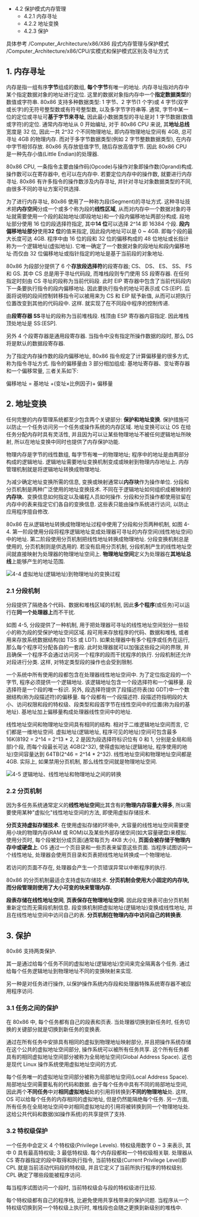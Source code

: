 - 4.2 保护模式内存管理
    - 4.2.1 内存寻址
    - 4.2.2 地址变换
    - 4.2.3 保护

具体参考
/Computer_Architecture/x86/X86 段式内存管理与保护模式
/Computer_Architecture/x86/CPU/实模式和保护模式区别及寻址方式

## 1. 内存寻址

内存是指一组有序**字节**组成的数组, **每个字节**有唯一的地址. 内存寻址指对内存中某个指定数据对象的地址进行定位. 这里的数据对象指内存中一个**指定数据类型**的数值或字符串. 80x86 支持多种数据类型: 1 字节、2 字节(1 个字)或 4 字节(双字或长字)的无符号整型数或有符号整型数, 以及多字节字符串等. 通常, 字节中某一位的定位或寻址可**基于字节来寻址**, 因此最小数据类型的寻址是对 1 字节数据(数值或字符)的定位. 通常内存地址从 0 开始编址, 对于 80x86 CPU 来说, 其**地址总线**宽度是 32 位, 因此一共 2\^32 个不同物理地址, 即内存物理地址空间有 4GB, 总可寻址 4GB 的物理内存. 而对于多字节数据类型(例如 2 字节整数数据类型), 在内存中字节相邻存放. 80x86 先存放低值字节, 随后存放高值字节. 因此 80x86 CPU 是一种先存小值(Little Endian)的处理器.

80x86 CPU, 一条指令主要由操作码(Opcode)与操作对象即操作数(Oprand)构成. 操作数可以在寄存器中, 也可以在内存中. 若要定位内存中的操作数, 就要进行内存寻址. 80x86 有许多指令的操作数涉及内存寻址, 并针对寻址对象数据类型的不同, 由很多不同的寻址方案可供选择.

为了进行内存寻址, 80x86 使用了一种称为段(Segment)的寻址方式. 这种寻址技术把**内存空间**分成一个或多个称为段的**线性区域**, 从而对内存中一个数据对象的寻址就需要使用一个段的起始地址(即段地址)和一个段内偏移地址两部分构成. 段地址部分使用 16 位的段选择符指定, 其中**14 位**可以选择 2\^14 即 16384 个段. **段内偏移地址部分**使用**32 位**的值来指定, 因此段内地址可以是 0 ~ 4GB. 即每个段的最大长度可达 4GB. 程序中由 16 位的段和 32 位的偏移构成的 48 位地址或长指计称为一个逻辑地址(虚拟地址). 它唯一确定了一个数据对象的段地址和段内偏移地址·而仅由 32 位偏移地址或指针指定的地址是基于当前段的对象地址.

80x86 为段部分提供了 6 个**存放段选择符**的段寄存器;  CS、 DS、 ES、 SS、 FS 和 GS. 其中 CS 总是用于寻址代码段, 而堆栈段则专门使用 SS 段寄存器. 在任何指定时刻由 CS 寻址的段称为当前代码段. 此时 EIP 寄存器中包含了当前代码段内下一条要执行指令的段内偏移地址. 因此要执行指令的地址可表示成 CS:[EIP]. 后面将说明的段间控制转移指令可以被用来为 CS 和 EIP 赋予新值, 从而可以把执行位置改变到其他的代码段中. 这样. 就实现了在不同段中程序的控制传递.

由**段寄存器 SS**寻址的段称为当前堆栈段. 栈顶由 ESP 寄存器内容指定. 因此堆栈顶处地址是 SS:[ESP].

另外 4 个段寄存器是通用段寄存器. 当指令中没有指定所操作数据的段时, 那么 DS 将是默认的数据段寄存器.

为了指定内存操作数的段内偏移地址, 80x86 指令规定了计算偏移量的很多方式, 称为指令寻址方式. 指令的偏移量由 3 部分相加组成: 基地址寄存器、变址寄存器和一个偏移常量, 三者关系如下:

偏移地址 = 基地址 +(变址×比例因子)+ 偏移量

## 2. 地址变换

任何完整的内存管理系统都至少包含两个关键部分: **保护和地址变换**. 保护措施可以防止一个任务访问另一个任务或操作系统的内存区域. 地址变换可以让 OS 在给任务分配内存时具有灵活性, 并且因为可以让某些物理地址不被任何逻辑地址所映射, 所以在地址变换中同时也提供了内存保护功能.

物理内存是字节的线性数组, 每字节有唯一的物理地址; 程序中的地址是由两部分构成的逻辑地址. 逻辑地址需要地址变换机制变成或映射到物理内存地址上. 内存管理机制就是将逻辑地址转换成物理地址.

为减少确定地址变换所需的信息, 变换或映射通常以**内存块**作为操作单位. 分段和分页机制是两种广泛使用的地址变换技术. 不同在于逻辑地址如何组织成被映射的**内存块**、变换信息如何指定以及编程人员如何操作. 分段和分页操作都使用驻留在内存中的表来指定它们各自的变换信息. 这些表只能由操作系统进行访问, 以防止应用程序擅自修改.

80x86 在从逻辑地址转换成物理地址过程中使用了分段和分页两种机制, 如图 4-4. 第一阶段使用分段将程序逻辑地址变成处理器可寻址的内存空间(线性地址空间)中的地址. 第二阶段使用分页机制把线性地址转换成物理地址. 分段变换机制总是使用的,  分页机制则是供选用的. 若没有启用分页机制, 分段机制产生的线性地址空间就直接映射为处理器的物理地址空间上. **物理地址空间**定义为处理器在**其地址总线**上能够产生的地址范围.

![4-4 虚拟地址(逻辑地址)到物理地址的变换过程](images/11.png)

### 2.1 分段机制

分段提供了隔绝各个代码、数据和堆栈区域的机制, 因此**多个程序**(或任务)可以运行在**同一个处理器上**而不干扰.

如图 4-5, 分段提供了一种机制, 用于把处理器可寻址的线性地址空间划分一些较小的称为段的受保护地址空间区域. 段可用来存放程序的代码、数据和堆栈, 或者用来存放系统数据结构(如 TSS 或 LDT). 如果处理器中有多个程序或任务在运行, 那么每个程序可分配各自的一套段. 此时处理器就可以加强这些段之间的界限, 并且确保一个程序不会通过访问另一个程序的段而干扰程序的执行. 分段机制还允许对段进行分类. 这样, 对特定类型段的操作也会受到限制.

一个系统中所有使用的段都包含在处理器线性地址空间中. 为了定位指定段的一个字节, 程序必须提供一个逻辑地址. 该逻辑地址包含一个段选择符和一个偏移量. 段选择符是一个段的唯一标识. 另外, 段选择符提供了段描述符表(如 GDT)中一个数据结构(称为段描述符)的偏移量. 每个段都有一个段描述符. 段描述符指明段的大小、访问权限和段的特权级、段类型和段首字节在线性空间中的位置(称为段的基地址). 基地址加上偏移量构成处理器线性空间中的地址.

线性地址空间和物理地址空间具有相同的结构. 相对于二维逻辑地址空间而言, 它们都是一维地址空间. 虚拟地址(逻辑地址, 程序可见的地址)空间可包含最多 16K(8192 = 2^14 = 2^13 * 2, 2 是因为段选择符标识位有 0 和 1, 分别是全局和局部)个段, 而每个段最长可达 4GB(2^32), 使得虚拟地址(逻辑地址, 程序使用的地址)空间容量达到 64TB(2^46 = 2^14 * 2^32). 线性地址空间和物理地址空间都是 4GB. 实际上, 如果禁用分页机制, 那么线性空间就是物理地址空间.

![4-5 逻辑地址、线性地址和物理地址之间的转换](images/12.png)

### 2.2 分页机制

因为多任务系统通常定义的**线性地址空间**比其含有的**物理内存容量大得多**, 所以需要使用某种"虚拟化"线性地址空间的方法, 即使用虚拟存储技术.

**分页支持虚拟存储技术**. 在使用虚拟存储的环境中, 大容量的线性地址空间需要使用小块的物理内存(RAM 或 ROM)以及某些外部存储空间(如大容量硬盘)来模拟. 使用分页时, 每个段被划分成页面(通常每页为 4KB 大小), **页面会被存储于物理内存中或硬盘上**. OS 通过一个页目录和一些页表来留意这些页面. 当程序试图访问一个线性地址, 处理器会使用页目录和页表把线性地址转换成一个物理地址.

若访问的页面不存在, 处理器会产生一个页错误异常以中断程序的执行.

80x86 的分页机制最适合支持虚拟存储技术. **分页机制会使用大小固定的内存块, 而分段管理则使用了大小可变的块来管理内存**.

**段表存储在线性地址空间**, **页表保存在物理地址空间**. 因此段变换表可由分页机制重新定位而无需段机制信息. 段变换机制把虚拟地址(逻辑地址)变换成线性地址, 并且在线性地址空间中访问自己的表. **分页机制在物理内存中访问自己的转换表**.

## 3. 保护

80x86 支持两类保护.

其一是通过给每个任务不同的虚拟地址(逻辑地址)空间来完全隔离各个任务. 通过给每个任务逻辑地址到物理地址不同的变换映射来实现.

另一种是对任务进行操作, 以保护操作系统内存段和处理器特殊系统寄存器不被应用程序访问.

### 3.1 任务之间的保护

在 80x86 中, 每个任务都有自己的段表和页表. 当处理器切换到新任务时, 任务切换的关键部分就是切换到新任务的变换表.

通过在所有任务中安排具有相同的虚拟到物理地址映射部分, 并且把操作系统存储在这个公共的虚拟地址空间部分, 操作系统可以被所有任务共享. 这个所有任务都具有的相同虚拟地址空间部分被称为全局地址空间(Global Address Space). 这也是现代 Linux 操作系统使用虚拟地址空间的方式.

每个任务唯一的虚拟地址空间部分被称为局部地址空间(Local Address Space). 局部地址空间需要私有的代码和数据. 由于每个任务中具有不同的局部地址空间, 因此两个**不同任务**中对**相同虚拟地址**处的引用将转换到**不同的物理地址**处. 这样, OS 可以给每个任务的内存相同的虚拟地址, 但是仍然能隔绝每个任务. 另一方面, 所有任务在全局地址空间中对相同虚拟地址的引用将被转换到同一个物理地址处. 这给公共代码和数据(如操作系统)的共享提供了支持.

### 3.2 特权级保护

一个任务中会定义 4 个特权级(Privilege Levels). 特权级用数字 0 ~ 3 来表示, 其中 0 具有最高特权级; 3 最低特权级. 每个内存段都和一个特权级相关联. 处理器从 CS 寄存器指定的段中取得和执行指令, 当前特权级(Current Privilege Level)即 CPL 就是当前活动代码段的特权级, 并且它定义了当前所执行程序的特权级别. CPL 确定了哪些段能被程序访问.

每当程序试图访问一个段时, 当前特权级会与段的特权级进行比较.

每个特权级都有自己的程序栈, 比避免使用共享栈带来的保护问题. 当程序从一个特权级切换到另一个特权级上执行时, 堆栈段也会随之更换到新级别的堆栈中.